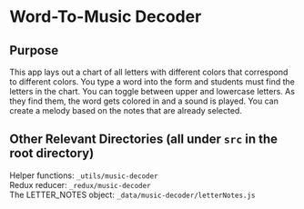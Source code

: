 # Word-To-Music Decoder

## Purpose
This app lays out a chart of all letters with different colors that correspond to different colors. You type a word into the form and students must find the letters in the chart. You can toggle between upper and lowercase letters. As they find them, the word gets colored in and a sound is played. You can create a melody based on the notes that are already selected.

## Other Relevant Directories (all under `src` in the root directory)

Helper functions: `_utils/music-decoder`  
Redux reducer: `_redux/music-decoder`  
The LETTER_NOTES object: `_data/music-decoder/letterNotes.js`